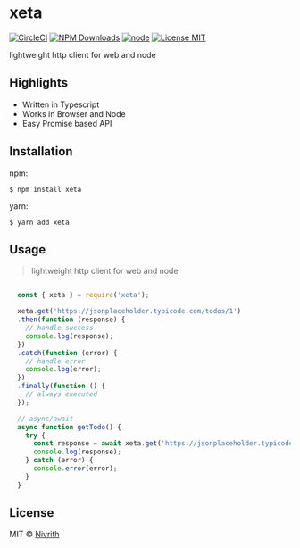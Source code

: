 # xeta

[![CircleCI](https://circleci.com/gh/nivrith/xeta/tree/master.svg?style=svg)](https://circleci.com/gh/nivrith/xeta/tree/master)
[![NPM Downloads](https://img.shields.io/npm/dw/xeta.svg)](https://www.npmjs.com/package/xeta)
[![node](https://img.shields.io/node/v/xeta.svg)](https://www.npmjs.com/package/xeta)
[![License MIT](https://img.shields.io/github/license/nivrith/xeta.svg)](https://github.com/nivrith/xeta/blob/master/LICENSE)

lightweight http client for web and node

## Highlights

- Written in Typescript
- Works in Browser and Node
- Easy Promise based API

## Installation

npm:

```shell
$ npm install xeta
```

yarn:

```shell
$ yarn add xeta
```

## Usage

> lightweight http client for web and node

```js

  const { xeta } = require('xeta');

  xeta.get('https://jsonplaceholder.typicode.com/todos/1')
  .then(function (response) {
    // handle success
    console.log(response);
  })
  .catch(function (error) {
    // handle error
    console.log(error);
  })
  .finally(function () {
    // always executed
  });

  // async/await
  async function getTodo() {
    try {
      const response = await xeta.get('https://jsonplaceholder.typicode.com/todos/1');
      console.log(response);
    } catch (error) {
      console.error(error);
    }
  }
```

## License

MIT © [Nivrith](https://github.com/nivrith)
